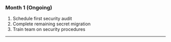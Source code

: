 ### Month 1 (Ongoing)

1. Schedule first security audit
2. Complete remaining secret migration
3. Train team on security procedures

---
